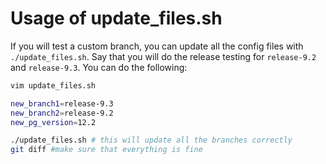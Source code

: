 
# Usage of update_files.sh

If you will test a custom branch, you can update all the config files with `./update_files.sh`. Say that you 
will do the release testing for `release-9.2` and `release-9.3`. You can do the following:

```bash
vim update_files.sh

new_branch1=release-9.3
new_branch2=release-9.2
new_pg_version=12.2

./update_files.sh # this will update all the branches correctly
git diff #make sure that everything is fine
```
